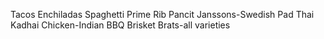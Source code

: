Tacos
Enchiladas
Spaghetti
Prime Rib
Pancit
Janssons-Swedish
Pad Thai
Kadhai Chicken-Indian
BBQ Brisket
Brats-all varieties